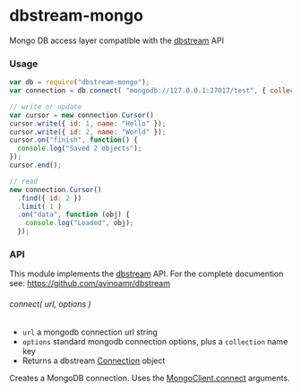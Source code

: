 dbstream-mongo
==============

Mongo DB access layer compatible with the [dbstream](https://github.com/avinoamr/dbstream) API

### Usage

```javascript
var db = require("dbstream-mongo");
var connection = db.connect( "mongodb://127.0.0.1:27017/test", { collection: "test" } );

// write or update
var cursor = new connection.Cursor()
cursor.write({ id: 1, name: "Hello" });
cursor.write({ id: 2, name: "World" });
cursor.on("finish", function() {
  console.log("Saved 2 objects");
});
cursor.end();

// read
new connection.Cursor()
  .find({ id: 2 })
  .limit( 1 )
  .on("data", function (obj) {
    console.log("Loaded", obj);
  });
```

### API

This module implements the [dbstream](https://github.com/avinoamr/dbstream) API. For the complete documention see: https://github.com/avinoamr/dbstream

###### connect( url, options )

* `url` a mongodb connection url string
* `options` standard mongodb connection options, plus a `collection` name key
* Returns a dbstream [Connection](https://github.com/avinoamr/dbstream#connection) object

Creates a MongoDB connection. Uses the [MongoClient.connect](http://mongodb.github.io/node-mongodb-native/api-generated/mongoclient.html#mongoclient-connect) arguments.


